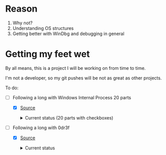 # Reason

1. Why not?
2. Understanding OS structures
3. Getting better with WinDbg and debugging in general


# Getting my feet wet

By all means, this is a project I will be working on from time to time.

I'm not a developer, so my git pushes will be not as great as other projects.

To do:

* [ ] Following a long with Windows Internal Process 20 parts
  * [x] [Source](https://www.youtube.com/watch?v=4AkzIbmI3q4&list=PLhx7-txsG6t5i-kIZ_hwJSgZrnka4GXvn&index=1)

    <details><summary>Current status (20 parts with checkboxes)</summary>
    I'm using OCR / Transcripts (e.g. `tesseract ./<image-name>.png summary` or `https://kome.ai/tools/youtube-transcript-generator`) as notes, some parts are with debugging notes.

    * [?] Part 01
      - This lesson emphasizes the complexity of seemingly simple tasks in modern operating systems like Windows, encouraging deeper understanding beyond abstractions. It includes a demo on executing a "Hello World" program, observing process creation, and delving into system internals like conhost and process explorer. The goal is to appreciate the underlying mechanisms, gaining programming language-independent knowledge, and enhancing skills in using, administrating, and troubleshooting operating systems.
      - Skipped because legacy code. 
        Check the notes in `Part-01/kernel-debugging-notes.md`
    * [x] Part 02 
      - This lesson explains how Windows manages multitasking through process management, likening processes to independent households in a neighborhood to ensure privacy, space, and non-interference. It covers concepts such as memory allocation, threads, handles, security tokens, and the creation and termination of processes, using Task Manager and Process Explorer for practical demonstrations.
    * [x] Part 03
      - This presentation delves into process creation in Windows, focusing on the use of the CreateProcess API. It discusses key parameters, particularly the importance of specifying the .exe file name. A demo illustrates starting Notepad from Explorer, using WinDbg to break and inspect the CreateProcess function, and creating a process programmatically. The session emphasizes understanding process creation in user mode, inviting further feedback and interaction through specified channels.
      - source code for `CreateProcess` is in `Part-03/CreateProcess.cpp`
    * [x] Part 04
      - This presentation delves into the concept of processes within operating systems, highlighting how processes utilize isolated virtual address spaces to enable multiple programs to operate independently and securely on the same physical hardware. It explains the mechanism of memory management using page table entries to map virtual addresses to different physical locations for each process, ensuring that processes cannot access or interfere with each other’s data.
    * [x] Part 05
      - This presentation focuses on the critical metadata structures of a process in Windows, examining kernel and user-mode data structures such as _KPROCESS, _EPROCESS, and _PEB. It explains how these structures interact and are crucial for the kernel's management of processes, detailing their roles in bookkeeping, memory management via page table entries, and the creation of processes through the CreateProcess function.
    * [ ] Part 06
      - This presentation provides a detailed exploration of various debugger commands used for process analysis, particularly focusing on commands like !process, !thread, and !address. It highlights their applications, such as switching process context and dumping process structures, and introduces advanced usage like !process 0x17 for in-depth insights into process structures and user mode activities on a Windows 8.1 system.
    * [ ] Part 07
    * [ ] Part 08
    * [ ] Part 09
    * [ ] Part 10
    * [ ] Part 11
    * [ ] Part 12
    * [ ] Part 13
    * [ ] Part 14
    * [ ] Part 15
    * [ ] Part 16
    * [ ] Part 17
    * [ ] Part 18
    * [ ] Part 19
    * [ ] Part 20
  </details>


* [ ] Following a long with 0dr3f
  * [x] [Source](https://0dr3f.github.io/2023/07/14/HEVD_Win10_22H2_ArbitraryOverwrite/)


    <details><summary>Current status</summary>

    * [ ] Token impersonation
    * [ ] Understanding and making debuggable concepts:
      * [ ] SMEP & SMAP
    * [ ]  
    </details>

